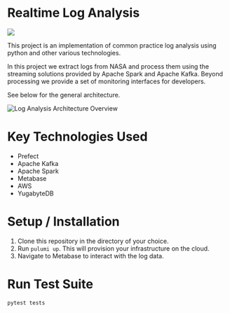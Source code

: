 # Realtime Log Analysis 
<img src="https://img.shields.io/badge/Project%20Status%20-Work%20in%20Progress-green"></img>

This project is an implementation of common practice log analysis using python and other various technologies. 


In this project we extract logs from NASA and process them using the streaming solutions provided by Apache Spark and Apache Kafka. 
Beyond processing we provide a set of monitoring interfaces for developers. 

See below for the general architecture. 

![Log Analysis Architecture Overview](https://user-images.githubusercontent.com/91840749/150593051-3c5aad68-ef11-4386-a1fe-4ee0158bee1c.png)


# Key Technologies Used
* Prefect 
* Apache Kafka 
* Apache Spark 
* Metabase 
* AWS
* YugabyteDB 


# Setup / Installation

1. Clone this repository in the directory of your choice.
2. Run `pulumi up`. This will provision your infrastructure on the cloud. 
3. Navigate to Metabase to interact with the log data. 



# Run Test Suite

`pytest tests`


